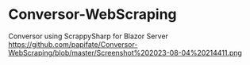 # Conversor-WebScraping
Conversor using ScrappySharp for Blazor Server
https://github.com/papifate/Conversor-WebScraping/blob/master/Screenshot%202023-08-04%20214411.png
